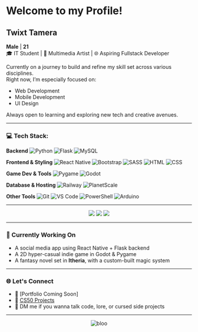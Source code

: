 # Welcome to my Profile!

## Twixt Tamera  
**Male** | **21**  
🎓 IT Student | 🎨 Multimedia Artist | 🌐 Aspiring Fullstack Developer

Currently on a journey to build and refine my skill set across various disciplines.  
Right now, I’m especially focused on:

- Web Development  
- Mobile Development  
- UI Design

Always open to learning and exploring new tech and creative avenues.

---

### 💻 Tech Stack:

<!-- Backend -->
**Backend**
![Python](https://img.shields.io/badge/-Python-3776AB?style=for-the-badge&logo=python&logoColor=white)
![Flask](https://img.shields.io/badge/-Flask-000000?style=for-the-badge&logo=flask&logoColor=white)
![MySQL](https://img.shields.io/badge/-MySQL-4479A1?style=for-the-badge&logo=mysql&logoColor=white)

<!-- Frontend -->
**Frontend & Styling**
![React Native](https://img.shields.io/badge/-React%20Native-20232A?style=for-the-badge&logo=react&logoColor=61DAFB)
![Bootstrap](https://img.shields.io/badge/-Bootstrap-563D7C?style=for-the-badge&logo=bootstrap&logoColor=white)
![SASS](https://img.shields.io/badge/-Sass-CC6699?style=for-the-badge&logo=sass&logoColor=white)
![HTML](https://img.shields.io/badge/-HTML5-E34F26?style=for-the-badge&logo=html5&logoColor=white)
![CSS](https://img.shields.io/badge/-CSS3-1572B6?style=for-the-badge&logo=css3&logoColor=white)

<!-- Game Dev -->
**Game Dev & Tools**
![Pygame](https://img.shields.io/badge/-Pygame-3776AB?style=for-the-badge&logo=pygame&logoColor=white)
![Godot](https://img.shields.io/badge/-Godot-478CBF?style=for-the-badge&logo=godot-engine&logoColor=white)

<!-- DB & Hosting -->
**Database & Hosting**
![Railway](https://img.shields.io/badge/-Railway-000000?style=for-the-badge&logo=railway&logoColor=white)
![PlanetScale](https://img.shields.io/badge/-PlanetScale-000000?style=for-the-badge&logo=planetscale&logoColor=white)

<!-- Other -->
**Other Tools**
![Git](https://img.shields.io/badge/-Git-F05032?style=for-the-badge&logo=git&logoColor=white)
![VS Code](https://img.shields.io/badge/-VS%20Code-007ACC?style=for-the-badge&logo=visual-studio-code&logoColor=white)
![PowerShell](https://img.shields.io/badge/-PowerShell-5391FE?style=for-the-badge&logo=powershell&logoColor=white)
![Arduino](https://img.shields.io/badge/Arduino-00979D?style=for-the-badge&logo=arduino&logoColor=white)

---

<p align="center">
	<img src="https://github-readme-stats.vercel.app/api?username=twixt7-sys&show_icons=true&theme=tokyonight&hide_title=true&hide_border=true" />
	<img src="https://github-readme-stats.vercel.app/api/top-langs/?username=twixt7-sys&layout=compact&theme=tokyonight&hide_border=true" />
	<img src="https://github-readme-streak-stats.herokuapp.com/?user=twixt7-sys&theme=tokyonight&hide_border=true" />
</p>

---

### 🧠 Currently Working On
- A social media app using React Native + Flask backend
- A 2D hyper-casual indie game in Godot & Pygame
- A fantasy novel set in **Itheria**, with a custom-built magic system

---

### 🌐 Let's Connect
- 🧵 [Portfolio Coming Soon]
- 🐍 [CS50 Projects](https://cs50.harvard.edu/x)
- 💬 DM me if you wanna talk code, lore, or cursed side projects

---

<p align="center">
  <img src="https://komarev.com/ghpvc/?username=bloo&label=Profile%20Views&color=blueviolet&style=flat" alt="bloo" />
</p>
